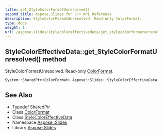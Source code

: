 ```yaml
---
title: get_StyleColorFormatUnresolved()
second_title: Aspose.Slides for C++ API Reference
description: StyleColorFormatUnresolved. Read-only ColorFormat.
type: docs
weight: 1
url: /aspose.slides/stylecoloreffectivedata/get_stylecolorformatunresolved/
---
```

## StyleColorEffectiveData::get_StyleColorFormatUnresolved() method


StyleColorFormatUnresolved. Read-only [ColorFormat](../../colorformat/).

```cpp
System::SharedPtr<ColorFormat> Aspose::Slides::StyleColorEffectiveData::get_StyleColorFormatUnresolved()
```

## See Also

* Typedef [SharedPtr](../../../system/sharedptr/)
* Class [ColorFormat](../../colorformat/)
* Class [StyleColorEffectiveData](../)
* Namespace [Aspose::Slides](../../)
* Library [Aspose.Slides](../../../)